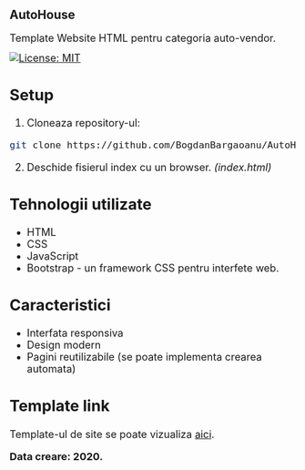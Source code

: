 ## <b> AutoHouse </b>

<p>
<font size = 4>Template Website HTML pentru categoria auto-vendor.

[![License: MIT](https://img.shields.io/badge/License-MIT-g.svg)](https://opensource.org/licenses/MIT)
</p>

## Setup

1. Cloneaza repository-ul:

```bash
git clone https://github.com/BogdanBargaoanu/AutoHouse.git
```
2. Deschide fisierul index cu un browser. <i> (index.html) </i>

## Tehnologii utilizate
- HTML
- CSS
- JavaScript
- Bootstrap - un framework CSS pentru interfete web.

## Caracteristici
- Interfata responsiva
- Design modern
- Pagini reutilizabile (se poate implementa crearea automata)

## Template link
Template-ul de site se poate vizualiza [aici](https://autohouse.netlify.app/).

<b>Data creare: 2020.</b>


